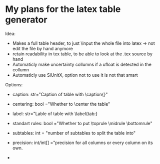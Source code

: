 # My plans for the latex table generator

Idea: 
* Makes a full table header, to just \\input the whole file into latex -> not edit the file by hand anymore
* retain readability in tex table, to be able to look at the .tex source by hand
* Automaticly make uncertainty collumns if a ufloat is detected in the collumn
* Automaticly use SiUnitX, option not to use it is not that smart

Options: 

* caption: str="Caption of table with \caption{}"
* centering: bool ="Whether to \center the table"
* label: str="Lable of table with \label{tab:}
    
* standart rules: bool ="Whether to put \toprule \midrule \bottomrule"
* subtables: int = "number of subtables to split the table into"
* precision: int/int[] ="precision for all columns or every column on its own.
* 